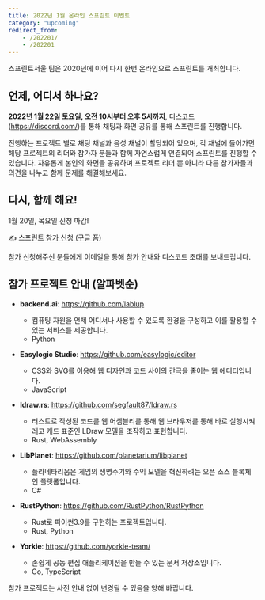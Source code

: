 ```yaml
---
title: 2022년 1월 온라인 스프린트 이벤트
category: "upcoming"
redirect_from:
    - /202201/
    - /202201
---
```


스프린트서울 팀은 2020년에 이어 다시 한번 온라인으로 스프린트를 개최합니다.

## 언제, 어디서 하나요?

**2022년 1월 22일 토요일, 오전 10시부터 오후 5시까지**,
디스코드(<https://discord.com/>)를 통해 채팅과 화면 공유를 통해 스프린트를 진행합니다.

진행하는 프로젝트 별로 채팅 채널과 음성 채널이 할당되어 있으며, 각 채널에 들어가면 해당 프로젝트의 리더와 참가자 분들과 함께 자연스럽게 연결되어 스프린트를 진행할 수 있습니다.
자유롭게 본인의 화면을 공유하며 프로젝트 리더 뿐 아니라 다른 참가자들과 의견을 나누고 함께 문제를 해결해보세요.

## 다시, 함께 해요!

1월 20일, 목요일 신청 마감!

✍️ [스프린트 참가 신청 (구글 폼)](https://forms.gle/UQSeR2WyNRXLMhhaA)

참가 신청해주신 분들에게 이메일을 통해 참가 안내와 디스코드 초대를 보내드립니다.


## 참가 프로젝트 안내 (알파벳순)

 - **backend.ai**: <https://github.com/lablup>
   - 컴퓨팅 자원을 언제 어디서나 사용할 수 있도록 환경을 구성하고 이를 활용할 수 있는 서비스를 제공합니다.
   - Python

 - **Easylogic Studio**: <https://github.com/easylogic/editor>
   - CSS와 SVG를 이용해 웹 디자인과 코드 사이의 간극을 줄이는 웹 에디터입니다.
   - JavaScript

 - **ldraw.rs**: <https://github.com/segfault87/ldraw.rs>
   - 러스트로 작성된 코드를 웹 어셈블리를 통해 웹 브라우저를 통해 바로 실행시켜 레고 캐드 표준인 LDraw 모델을 조작하고 표현합니다.
   - Rust, WebAssembly

 - **LibPlanet**: <https://github.com/planetarium/libplanet>
   - 플라네타리움은 게임의 생명주기와 수익 모델을 혁신하려는 오픈 소스 블록체인 플랫폼입니다.
   - C#

 - **RustPython**: <https://github.com/RustPython/RustPython>
   - Rust로 파이썬3.9를 구현하는 프로젝트입니다.
   - Rust, Python

 - **Yorkie**: <https://github.com/yorkie-team/>
   - 손쉽게 공동 편집 애플리케이션을 만들 수 있는 문서 저장소입니다.
   - Go, TypeScript

참가 프로젝트는 사전 안내 없이 변경될 수 있음을 양해 바랍니다.
